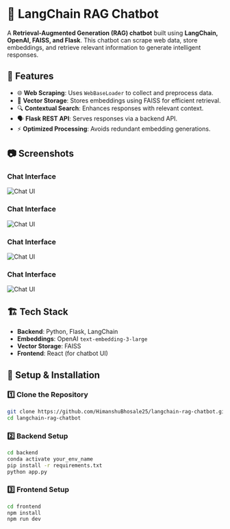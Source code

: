 # 🤖 LangChain RAG Chatbot

A **Retrieval-Augmented Generation (RAG) chatbot** built using **LangChain, OpenAI, FAISS, and Flask**. This chatbot can scrape web data, store embeddings, and retrieve relevant information to generate intelligent responses.

## 🚀 Features
- 🌐 **Web Scraping**: Uses `WebBaseLoader` to collect and preprocess data.
- 🧠 **Vector Storage**: Stores embeddings using FAISS for efficient retrieval.
- 🔍 **Contextual Search**: Enhances responses with relevant context.
- 🗣️ **Flask REST API**: Serves responses via a backend API.
- ⚡ **Optimized Processing**: Avoids redundant embedding generations.

## 📷 Screenshots
### **Chat Interface**
![Chat UI](images/Screenshot$2025-02-08$190931.png)

### **Chat Interface**
![Chat UI](images/Screenshot$2025-02-08$190948.png)

### **Chat Interface**
![Chat UI](images/Screenshot$2025-02-08$191005.png)

### **Chat Interface**
![Chat UI](images/Screenshot$2025-02-08$191043.png)


## 🏗️ Tech Stack
- **Backend**: Python, Flask, LangChain
- **Embeddings**: OpenAI `text-embedding-3-large`
- **Vector Storage**: FAISS
- **Frontend**: React (for chatbot UI)

## 🔧 Setup & Installation
### 1️⃣ **Clone the Repository**
```sh
git clone https://github.com/HimanshuBhosale25/langchain-rag-chatbot.git
cd langchain-rag-chatbot
```

### 2️⃣ **Backend Setup**
```sh
cd backend
conda activate your_env_name
pip install -r requirements.txt
python app.py
```

### 3️⃣ **Frontend Setup**
```sh
cd frontend
npm install
npm run dev
```

